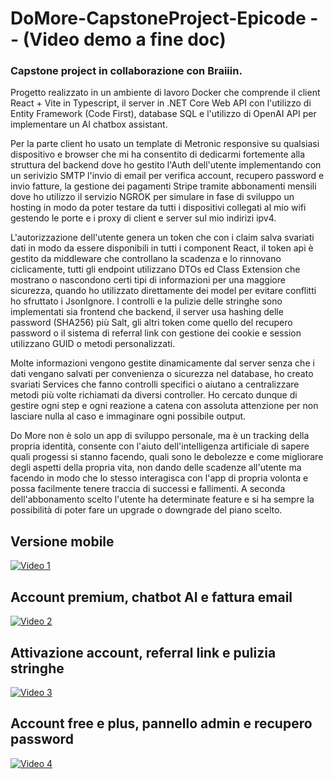# DoMore-CapstoneProject-Epicode  -- (Video demo a fine doc)
### Capstone project in collaborazione con Braiiin.

Progetto realizzato in un ambiente di lavoro Docker che comprende il client React + Vite in Typescript, il server in .NET Core Web API con l'utilizzo di Entity Framework (Code First), database SQL e l'utilizzo di OpenAI API per implementare un AI chatbox assistant.

Per la parte client ho usato un template di Metronic responsive su qualsiasi dispositivo e browser che mi ha consentito di dedicarmi fortemente alla struttura del backend dove ho gestito l'Auth dell'utente implementando con un serivizio SMTP l'invio di email per verifica account, recupero password e invio fatture, la gestione dei pagamenti Stripe tramite abbonamenti mensili dove ho utilizzo il servizio NGROK per simulare in fase di sviluppo un hosting in modo da poter testare da tutti i dispositivi collegati al mio wifi gestendo le porte e i proxy di client e server sul mio indirizi ipv4.

L'autorizzazione dell'utente genera un token che con i claim salva svariati dati in modo da essere disponibili in tutti i component React, il token api è gestito da middleware che controllano la scadenza e lo rinnovano ciclicamente, tutti gli endpoint utilizzano DTOs ed Class Extension che mostrano o nascondono certi tipi di informazioni per una maggiore sicurezza, quando ho utilizzato direttamente dei model per evitare conflitti ho sfruttato i JsonIgnore. I controlli e la pulizie delle stringhe sono implementati sia frontend che backend, il server usa hashing delle password (SHA256) più Salt, gli altri token come quello del recupero password o il sistema di referral link con gestione dei cookie e session utilizzano GUID o metodi personalizzati.

Molte informazioni vengono gestite dinamicamente dal server senza che i dati vengano salvati per convenienza o sicurezza nel database, ho creato svariati Services che fanno controlli specifici o aiutano a centralizzare metodi più volte richiamati da diversi controller. Ho cercato dunque di gestire ogni step e ogni reazione a catena con assoluta attenzione per non lasciare nulla al caso e immaginare ogni possibile output.

Do More non è solo un app di sviluppo personale, ma è un tracking della propria identità, consente con l'aiuto dell'intelligenza artificiale di sapere quali progessi si stanno facendo, quali sono le debolezze e come migliorare degli aspetti della propria vita, non dando delle scadenze all'utente ma facendo in modo che lo stesso interagisca con l'app di propria volonta e possa facilmente tenere traccia di successi e fallimenti. A seconda dell'abbonamento scelto l'utente ha determinate feature e si ha sempre la possibilità di poter fare un upgrade o downgrade del piano scelto.

## Versione mobile
[![Video 1](https://img.youtube.com/vi/NvuRln0vFR8/0.jpg)](https://www.youtube.com/watch?v=NvuRln0vFR8)

## Account premium, chatbot AI e fattura email
[![Video 2](https://img.youtube.com/vi/I1pkT46xcDc/0.jpg)](https://www.youtube.com/watch?v=I1pkT46xcDc)

## Attivazione account, referral link e pulizia stringhe
[![Video 3](https://img.youtube.com/vi/Xo-pcyDiiPQ/0.jpg)](https://www.youtube.com/watch?v=Xo-pcyDiiPQ)

## Account free e plus, pannello admin e recupero password
[![Video 4](https://img.youtube.com/vi/9LIM30F3kcs/0.jpg)](https://www.youtube.com/watch?v=9LIM30F3kcs)

